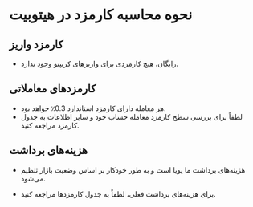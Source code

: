 # نحوه محاسبه کارمزد در هیتوبیت


## کارمزد واریز

-	رایگان، هیچ کارمزدی برای واریزهای کریپتو وجود ندارد.

## کارمزدهای معاملاتی

-	هر معامله دارای کارمزد استاندارد 0.3٪ خواهد بود.
-	لطفاً برای بررسی سطح کارمزد معامله حساب خود و سایر اطلاعات به جدول کارمزد مراجعه کنید.

## هزینه‌های برداشت

-	هزینه‌های برداشت ما پویا است و به طور خودکار بر اساس وضعیت بازار تنظیم می‌شود.

-	برای هزینه‌های برداشت فعلی، لطفاً به جدول کارمزدها مراجعه کنید.

